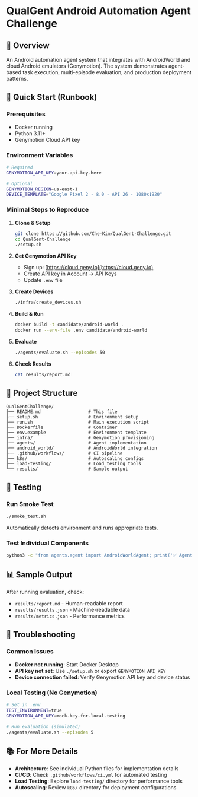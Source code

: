 # QualGent Android Automation Agent Challenge

## 🎯 Overview

An Android automation agent system that integrates with AndroidWorld and cloud Android emulators (Genymotion). The system demonstrates agent-based task execution, multi-episode evaluation, and production deployment patterns.

## 🚀 Quick Start (Runbook)

### Prerequisites
- Docker running
- Python 3.11+
- Genymotion Cloud API key

### Environment Variables
```bash
# Required
GENYMOTION_API_KEY=your-api-key-here

# Optional
GENYMOTION_REGION=us-east-1
DEVICE_TEMPLATE="Google Pixel 2 - 8.0 - API 26 - 1080x1920"
```

### Minimal Steps to Reproduce

1. **Clone & Setup**
   ```bash
   git clone https://github.com/Che-Kim/QualGent-Challenge.git
   cd QualGent-Challenge
   ./setup.sh
   ```

2. **Get Genymotion API Key**
   - Sign up: [https://cloud.geny.io](https://cloud.geny.io)
   - Create API key in Account → API Keys
   - Update `.env` file

3. **Create Devices**
   ```bash
   ./infra/create_devices.sh
   ```

4. **Build & Run**
   ```bash
   docker build -t candidate/android-world .
   docker run --env-file .env candidate/android-world
   ```

5. **Evaluate**
   ```bash
   ./agents/evaluate.sh --episodes 50
   ```

6. **Check Results**
   ```bash
   cat results/report.md
   ```

## 📁 Project Structure

```
QualGentChallenge/
├── README.md                  # This file
├── setup.sh                   # Environment setup
├── run.sh                     # Main execution script
├── Dockerfile                 # Container
├── env.example                # Environment template
├── infra/                     # Genymotion provisioning
├── agents/                    # Agent implementation
├── android_world/             # AndroidWorld integration
├── .github/workflows/         # CI pipeline
├── k8s/                       # Autoscaling configs
├── load-testing/              # Load testing tools
└── results/                   # Sample output
```

## 🧪 Testing

### Run Smoke Test
```bash
./smoke_test.sh
```
Automatically detects environment and runs appropriate tests.

### Test Individual Components
```bash
python3 -c "from agents.agent import AndroidWorldAgent; print('✅ Agent works')"
```

## 📊 Sample Output

After running evaluation, check:
- `results/report.md` - Human-readable report
- `results/results.json` - Machine-readable data
- `results/metrics.json` - Performance metrics

## 🔧 Troubleshooting

### Common Issues
- **Docker not running**: Start Docker Desktop
- **API key not set**: Use `./setup.sh` or export `GENYMOTION_API_KEY`
- **Device connection failed**: Verify Genymotion API key and device status

### Local Testing (No Genymotion)
```bash
# Set in .env
TEST_ENVIRONMENT=true
GENYMOTION_API_KEY=mock-key-for-local-testing

# Run evaluation (simulated)
./agents/evaluate.sh --episodes 5
```

## 📚 For More Details

- **Architecture**: See individual Python files for implementation details
- **CI/CD**: Check `.github/workflows/ci.yml` for automated testing
- **Load Testing**: Explore `load-testing/` directory for performance tools
- **Autoscaling**: Review `k8s/` directory for deployment configurations
